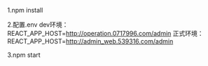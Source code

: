1.npm install

2.配置.env
dev环境：REACT_APP_HOST=http://operation.0717996.com/admin
正式环境：REACT_APP_HOST=http://admin_web.539316.com/admin

3.npm start